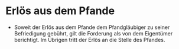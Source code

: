 # Erlös aus dem Pfande

- Soweit der Erlös aus dem Pfande dem Pfandgläubiger zu seiner Befriedigung gebührt, gilt die Forderung als von dem Eigentümer berichtigt. Im Übrigen tritt der Erlös an die Stelle des Pfandes.

